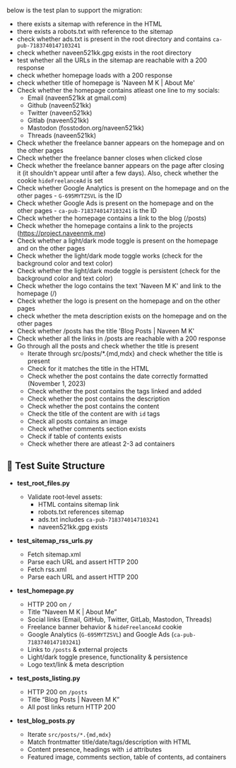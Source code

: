 below is the test plan to support the migration:

- there exists a sitemap with reference in the HTML
- there exists a robots.txt with reference to the sitemap
- check whether ads.txt is present in the root directory and contains `ca-pub-7183740147103241`
- check whether naveen521kk.gpg exists in the root directory
- test whether all the URLs in the sitemap are reachable with a 200 response
- check whether homepage loads with a 200 response
- check whether title of homepage is 'Naveen M K | About Me'
- Check whether the homepage contains atleast one line to my socials:
    - Email (naveen521kk at gmail.com)
    - Github (naveen521kk)
    - Twitter (naveen521kk)
    - Gitlab (naveen521kk)
    - Mastodon (fosstodon.org/naveen521kk)
    - Threads (naveen521kk)
- Check whether the freelance banner appears on the homepage and on the other pages
- Check whether the freelance banner closes when clicked close
- Check whether the freelance banner appears on the page after closing it (it shouldn't appear until after a few days). Also, check whether the cookie `hideFreelanceAd` is set
- Check whether Google Analytics is present on the homepage and on the other pages - `G-695MYTZSVL` is the ID
- Check whether Google Ads is present on the homepage and on the other pages - `ca-pub-7183740147103241` is the ID
- Check whether the homepage contains a link to the blog (/posts)
- Check whether the homepage contains a link to the projects (https://project.naveenmk.me)
- Check whether a light/dark mode toggle is present on the homepage and on the other pages
- Check whether the light/dark mode toggle works (check for the background color and text color)
- Check whether the light/dark mode toggle is persistent (check for the background color and text color)
- Check whether the logo contains the text 'Naveen M K' and link to the homepage (/)
- Check whether the logo is present on the homepage and on the other pages
- check whether the meta description exists on the homepage and on the other pages
- Check whether /posts has the title 'Blog Posts | Naveen M K'
- Check whether all the links in /posts are reachable with a 200 response
- Go through all the posts and check whether the title is present
    - Iterate through src/posts/*.{md,mdx} and check whether the title is present
    - Check for it matches the title in the HTML
    - Check whether the post contains the date correctly formatted (November 1, 2023)
    - Check whether the post contains the tags linked and added
    - Check whether the post contains the description
    - Check whether the post contains the content
    - Check the title of the content are with `id` tags
    - Check all posts contains an image
    - Check whether comments section exists
    - Check if table of contents exists
    - Check whether there are atleast 2-3 ad containers

## 🔧 Test Suite Structure

- **test_root_files.py**  
  - Validate root‐level assets:
    - HTML contains sitemap link  
    - robots.txt references sitemap  
    - ads.txt includes `ca-pub-7183740147103241`  
    - naveen521kk.gpg exists

- **test_sitemap_rss_urls.py**  
  - Fetch sitemap.xml  
  - Parse each URL and assert HTTP 200
  - Fetch rss.xml
  - Parse each URL and assert HTTP 200

- **test_homepage.py**  
  - HTTP 200 on `/`  
  - Title “Naveen M K | About Me”  
  - Social links (Email, GitHub, Twitter, GitLab, Mastodon, Threads)  
  - Freelance banner behavior & `hideFreelanceAd` cookie  
  - Google Analytics (`G-695MYTZSVL`) and Google Ads (`ca-pub-7183740147103241`)  
  - Links to `/posts` & external projects  
  - Light/dark toggle presence, functionality & persistence  
  - Logo text/link & meta description

- **test_posts_listing.py**  
  - HTTP 200 on `/posts`  
  - Title “Blog Posts | Naveen M K”  
  - All post links return HTTP 200

- **test_blog_posts.py**  
  - Iterate `src/posts/*.{md,mdx}`  
  - Match frontmatter title/date/tags/description with HTML  
  - Content presence, headings with `id` attributes  
  - Featured image, comments section, table of contents, ad containers
